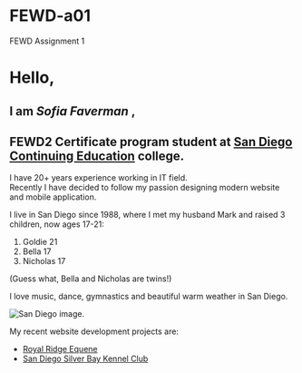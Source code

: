 # FEWD-a01
FEWD Assignment 1
# Hello,
## I am **_Sofia Faverman_** ,
## FEWD2 Certificate program student at [San Diego Continuing Education](http://www.sdce.edu) college.

I have 20+ years experience working in IT field.  
Recently I have decided to follow my passion designing modern website and mobile application.

I live in San Diego since 1988, where I met my husband Mark and raised 3 children, now ages 17-21:
1. Goldie 21
2. Bella 17
3. Nicholas 17

(Guess what, Bella and Nicholas are twins!)

I love music, dance, gymnastics and beautiful warm weather in San Diego.

![San Diego image](https://cdn.pixabay.com/photo/2013/02/09/01/37/san-diego-79567_960_720.jpg).

My recent website development projects are:
* [Royal Ridge Equene](http://project2rre.s3-website-us-west-1.amazonaws.com/)
* [San Diego Silver Bay Kennel Club](http://project1sbkc.s3-website-us-west-1.amazonaws.com/)
